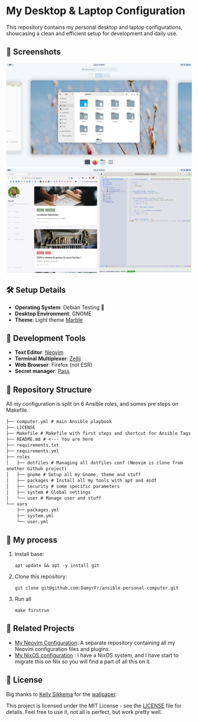 # My Desktop & Laptop Configuration

This repository contains my personal desktop and laptop configurations, showcasing a clean and efficient setup for development and daily use.

## 📸 Screenshots

![View from classic desktop](./img/classic.png)
![View from IDE desktop](./img/ide.png)

## 🛠️ Setup Details

- **Operating System**: Debian Testing 🍥
- **Desktop Environment**: GNOME
- **Theme**: Light theme [Marble](https://github.com/imarkoff/Marble-shell-theme)

## 🧰 Development Tools

- **Text Editor**: [Neovim](https://www.damyr.fr/posts/neovim/)
- **Terminal Multiplexer**: [Zellij](https://www.damyr.fr/posts/zellij/)
- **Web Browser**: Firefox (not ESR)
- **Secret manager**: [Pass](https://www.damyr.fr/posts/passwordmanager/)

## 📁 Repository Structure

All my configuration is split on 6 Ansible roles, and somes pre steps on Makefile.

```
├── computer.yml # main Ansible playbook
├── LICENSE
├── Makefile # Makefile with first steps and shortcut for Ansible Tags
├── README.md # <--- You are here 
├── requirements.txt
├── requirements.yml
├── roles
│   ├── dotfiles # Managing all dotfiles conf (Neovim is clone from another Github project)
│   ├── gnome # Setup all my Gnome, theme and stuff
│   ├── packages # Install all my tools with apt and asdf
│   ├── security # some specific parameters
│   ├── system # Global settings
│   └── user # Manage user and stuff
└── vars
    ├── packages.yml
    ├── system.yml
    └── user.yml
```

## 🚀 My process

1. Install base:
   ```
   apt update && apt -y install git
   ```
1. Clone this repository:
   ```
   git clone git@github.com:DamyrFr/ansible-personal-computer.git
   ```
3. Run all
   ```
   make firstrun
   ```

## 🔗 Related Projects

- [My Neovim Configuration](https://github.com/yourusername/neovim-config): A separate repository containing all my Neovim configuration files and plugins.
- [My NixOS configuration](https://github.com/DamyrFr/MyNixOSConfig) : I have a NixOS system, and I have start to migrate this on Nix so you will find a part of all this on it.

## 📄 License

Big thanks to [Kelly Sikkema](https://unsplash.com/fr/@kellysikkema) for the [wallpaper](https://unsplash.com/fr/photos/boutons-floraux-roses-dans-une-lentille-a-bascule-Gxzgc6OJjlo).

This project is licensed under the MIT License - see the [LICENSE](LICENSE) file for details. Feel free to use it, not all is perfect, but work pretty well.
